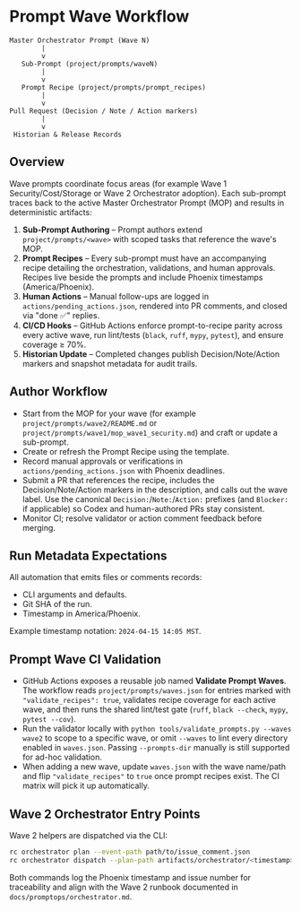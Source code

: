 # Prompt Wave Workflow

```
Master Orchestrator Prompt (Wave N)
        |
        v
   Sub-Prompt (project/prompts/waveN)
        |
        v
   Prompt Recipe (project/prompts/prompt_recipes)
        |
        v
Pull Request (Decision / Note / Action markers)
        |
        v
 Historian & Release Records
```

## Overview
Wave prompts coordinate focus areas (for example Wave 1 Security/Cost/Storage or Wave 2 Orchestrator adoption). Each sub-prompt traces back to the active Master Orchestrator Prompt (MOP) and results in deterministic artifacts:

1. **Sub-Prompt Authoring** – Prompt authors extend `project/prompts/<wave>` with scoped tasks that reference the wave's MOP.
2. **Prompt Recipes** – Every sub-prompt must have an accompanying recipe detailing the orchestration, validations, and human approvals. Recipes live beside the prompts and include Phoenix timestamps (America/Phoenix).
3. **Human Actions** – Manual follow-ups are logged in `actions/pending_actions.json`, rendered into PR comments, and closed via "done ✅" replies.
4. **CI/CD Hooks** – GitHub Actions enforce prompt-to-recipe parity across every active wave, run lint/tests (`black`, `ruff`, `mypy`, `pytest`), and ensure coverage ≥ 70%.
5. **Historian Update** – Completed changes publish Decision/Note/Action markers and snapshot metadata for audit trails.

## Author Workflow
- Start from the MOP for your wave (for example `project/prompts/wave2/README.md` or `project/prompts/wave1/mop_wave1_security.md`) and craft or update a sub-prompt.
- Create or refresh the Prompt Recipe using the template.
- Record manual approvals or verifications in `actions/pending_actions.json` with Phoenix deadlines.
- Submit a PR that references the recipe, includes the Decision/Note/Action markers in the description, and calls out the wave label. Use the canonical `Decision:`/`Note:`/`Action:` prefixes (and `Blocker:` if applicable) so Codex and human-authored PRs stay consistent.
- Monitor CI; resolve validator or action comment feedback before merging.

## Run Metadata Expectations
All automation that emits files or comments records:
- CLI arguments and defaults.
- Git SHA of the run.
- Timestamp in America/Phoenix.

Example timestamp notation: `2024-04-15 14:05 MST`.

## Prompt Wave CI Validation

- GitHub Actions exposes a reusable job named **Validate Prompt Waves**. The workflow reads `project/prompts/waves.json` for entries marked with `"validate_recipes": true`, validates recipe coverage for each active wave, and then runs the shared lint/test gate (`ruff`, `black --check`, `mypy`, `pytest --cov`).
- Run the validator locally with `python tools/validate_prompts.py --waves wave2` to scope to a specific wave, or omit `--waves` to lint every directory enabled in `waves.json`. Passing `--prompts-dir` manually is still supported for ad-hoc validation.
- When adding a new wave, update `waves.json` with the wave name/path and flip `"validate_recipes"` to `true` once prompt recipes exist. The CI matrix will pick it up automatically.

## Wave 2 Orchestrator Entry Points
Wave 2 helpers are dispatched via the CLI:

```bash
rc orchestrator plan --event-path path/to/issue_comment.json
rc orchestrator dispatch --plan-path artifacts/orchestrator/<timestamp>/plan.json
```

Both commands log the Phoenix timestamp and issue number for traceability and align with the Wave 2 runbook documented in `docs/promptops/orchestrator.md`.
